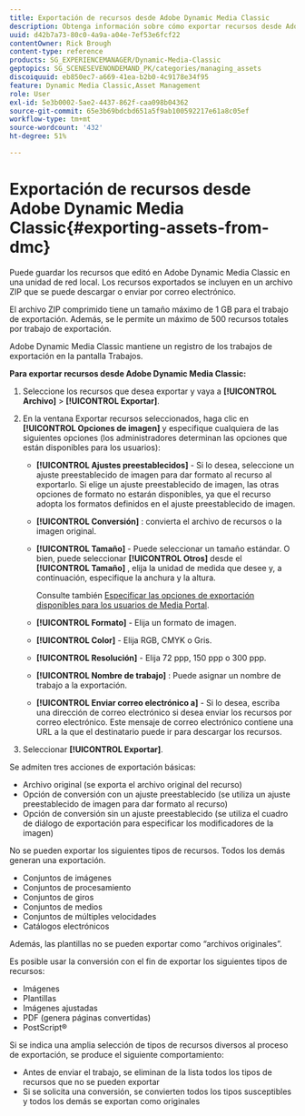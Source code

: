 ```yaml
---
title: Exportación de recursos desde Adobe Dynamic Media Classic
description: Obtenga información sobre cómo exportar recursos desde Adobe Dynamic Media Classic.
uuid: d42b7a73-80c0-4a9a-a04e-7ef53e6fcf22
contentOwner: Rick Brough
content-type: reference
products: SG_EXPERIENCEMANAGER/Dynamic-Media-Classic
geptopics: SG_SCENESEVENONDEMAND_PK/categories/managing_assets
discoiquuid: eb850ec7-a669-41ea-b2b0-4c9178e34f95
feature: Dynamic Media Classic,Asset Management
role: User
exl-id: 5e3b0002-5ae2-4437-862f-caa098b04362
source-git-commit: 65e3b69bdcbd651a5f9ab100592217e61a8c05ef
workflow-type: tm+mt
source-wordcount: '432'
ht-degree: 51%

---
```


# Exportación de recursos desde Adobe Dynamic Media Classic{#exporting-assets-from-dmc}

Puede guardar los recursos que editó en Adobe Dynamic Media Classic en una unidad de red local. Los recursos exportados se incluyen en un archivo ZIP que se puede descargar o enviar por correo electrónico.

El archivo ZIP comprimido tiene un tamaño máximo de 1 GB para el trabajo de exportación. Además, se le permite un máximo de 500 recursos totales por trabajo de exportación.

Adobe Dynamic Media Classic mantiene un registro de los trabajos de exportación en la pantalla Trabajos.

**Para exportar recursos desde Adobe Dynamic Media Classic:**

1. Seleccione los recursos que desea exportar y vaya a **[!UICONTROL Archivo]** > **[!UICONTROL Exportar]**.
1. En la ventana Exportar recursos seleccionados, haga clic en **[!UICONTROL Opciones de imagen]** y especifique cualquiera de las siguientes opciones (los administradores determinan las opciones que están disponibles para los usuarios):

   * **[!UICONTROL Ajustes preestablecidos]** - Si lo desea, seleccione un ajuste preestablecido de imagen para dar formato al recurso al exportarlo. Si elige un ajuste preestablecido de imagen, las otras opciones de formato no estarán disponibles, ya que el recurso adopta los formatos definidos en el ajuste preestablecido de imagen.

   * **[!UICONTROL Conversión]** : convierta el archivo de recursos o la imagen original.

   * **[!UICONTROL Tamaño]** - Puede seleccionar un tamaño estándar. O bien, puede seleccionar **[!UICONTROL Otros]** desde el **[!UICONTROL Tamaño]** , elija la unidad de medida que desee y, a continuación, especifique la anchura y la altura.

      Consulte también [Especificar las opciones de exportación disponibles para los usuarios de Media Portal](specifying-export-options-available-media.md#specifying_export_options_available_to_media_portal_users).

   * **[!UICONTROL Formato]** - Elija un formato de imagen.

   * **[!UICONTROL Color]** - Elija RGB, CMYK o Gris.

   * **[!UICONTROL Resolución]** - Elija 72 ppp, 150 ppp o 300 ppp.

   * **[!UICONTROL Nombre de trabajo]** : Puede asignar un nombre de trabajo a la exportación.

   * **[!UICONTROL Enviar correo electrónico a]** - Si lo desea, escriba una dirección de correo electrónico si desea enviar los recursos por correo electrónico. Este mensaje de correo electrónico contiene una URL a la que el destinatario puede ir para descargar los recursos.

1. Seleccionar **[!UICONTROL Exportar]**.

Se admiten tres acciones de exportación básicas:

* Archivo original (se exporta el archivo original del recurso)
* Opción de conversión con un ajuste preestablecido (se utiliza un ajuste preestablecido de imagen para dar formato al recurso)
* Opción de conversión sin un ajuste preestablecido (se utiliza el cuadro de diálogo de exportación para especificar los modificadores de la imagen)

No se pueden exportar los siguientes tipos de recursos. Todos los demás generan una exportación.

* Conjuntos de imágenes
* Conjuntos de procesamiento
* Conjuntos de giros
* Conjuntos de medios
* Conjuntos de múltiples velocidades
* Catálogos electrónicos

Además, las plantillas no se pueden exportar como “archivos originales”.

Es posible usar la conversión con el fin de exportar los siguientes tipos de recursos:

* Imágenes
* Plantillas
* Imágenes ajustadas
* PDF (genera páginas convertidas)
* PostScript®

Si se indica una amplia selección de tipos de recursos diversos al proceso de exportación, se produce el siguiente comportamiento:

* Antes de enviar el trabajo, se eliminan de la lista todos los tipos de recursos que no se pueden exportar
* Si se solicita una conversión, se convierten todos los tipos susceptibles y todos los demás se exportan como originales
